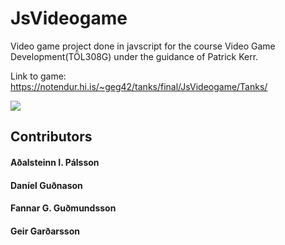 # JsVideogame

Video game project done in javscript for the course 
Video Game Development(TÖL308G) under the guidance of Patrick Kerr.

Link to game:
https://notendur.hi.is/~geg42/tanks/final/JsVideogame/Tanks/

![](https://notendur.hi.is/~fgg2/STUFF/Screen%20Shot%202017-12-29%20at%2014.00.45.png)


## Contributors
#### Aðalsteinn I. Pálsson
#### Daníel Guðnason
#### Fannar G. Guðmundsson
#### Geir Garðarsson
